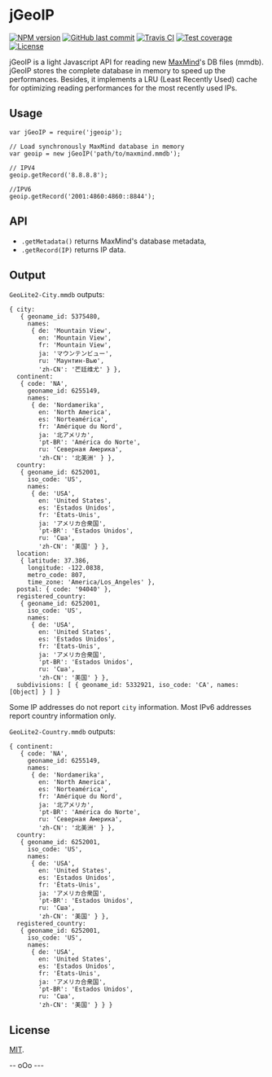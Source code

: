 # jGeoIP

[![NPM version][npm-image]][npm-url]
[![GitHub last commit][commit-image]][commit-url]
[![Travis CI][travis-image]][travis-url]
[![Test coverage][coveralls-image]][coveralls-url]
[![License][license-image]](LICENSE.md)


jGeoIP is a light Javascript API for reading new [MaxMind](https://www.maxmind.com)'s DB files (mmdb). jGeoIP stores the complete database in memory to speed up the performances. Besides, it implements a LRU (Least Recently Used) cache for optimizing reading performances for the most recently used IPs.

## Usage

```
var jGeoIP = require('jgeoip');

// Load synchronously MaxMind database in memory
var geoip = new jGeoIP('path/to/maxmind.mmdb');

// IPV4
geoip.getRecord('8.8.8.8');

//IPV6
geoip.getRecord('2001:4860:4860::8844');
```

## API

  * `.getMetadata()` returns MaxMind's database metadata,
  * `.getRecord(IP)` returns IP data.


## Output

`GeoLite2-City.mmdb` outputs:

```
{ city:
   { geoname_id: 5375480,
     names:
      { de: 'Mountain View',
        en: 'Mountain View',
        fr: 'Mountain View',
        ja: 'マウンテンビュー',
        ru: 'Маунтин-Вью',
        'zh-CN': '芒廷维尤' } },
  continent:
   { code: 'NA',
     geoname_id: 6255149,
     names:
      { de: 'Nordamerika',
        en: 'North America',
        es: 'Norteamérica',
        fr: 'Amérique du Nord',
        ja: '北アメリカ',
        'pt-BR': 'América do Norte',
        ru: 'Северная Америка',
        'zh-CN': '北美洲' } },
  country:
   { geoname_id: 6252001,
     iso_code: 'US',
     names:
      { de: 'USA',
        en: 'United States',
        es: 'Estados Unidos',
        fr: 'États-Unis',
        ja: 'アメリカ合衆国',
        'pt-BR': 'Estados Unidos',
        ru: 'Сша',
        'zh-CN': '美国' } },
  location:
   { latitude: 37.386,
     longitude: -122.0838,
     metro_code: 807,
     time_zone: 'America/Los_Angeles' },
  postal: { code: '94040' },
  registered_country:
   { geoname_id: 6252001,
     iso_code: 'US',
     names:
      { de: 'USA',
        en: 'United States',
        es: 'Estados Unidos',
        fr: 'États-Unis',
        ja: 'アメリカ合衆国',
        'pt-BR': 'Estados Unidos',
        ru: 'Сша',
        'zh-CN': '美国' } },
  subdivisions: [ { geoname_id: 5332921, iso_code: 'CA', names: [Object] } ] }
```

Some IP addresses do not report `city` information. Most IPv6 addresses report country information only.


`GeoLite2-Country.mmdb` outputs:

```
{ continent:
   { code: 'NA',
     geoname_id: 6255149,
     names:
      { de: 'Nordamerika',
        en: 'North America',
        es: 'Norteamérica',
        fr: 'Amérique du Nord',
        ja: '北アメリカ',
        'pt-BR': 'América do Norte',
        ru: 'Северная Америка',
        'zh-CN': '北美洲' } },
  country:
   { geoname_id: 6252001,
     iso_code: 'US',
     names:
      { de: 'USA',
        en: 'United States',
        es: 'Estados Unidos',
        fr: 'États-Unis',
        ja: 'アメリカ合衆国',
        'pt-BR': 'Estados Unidos',
        ru: 'Сша',
        'zh-CN': '美国' } },
  registered_country:
   { geoname_id: 6252001,
     iso_code: 'US',
     names:
      { de: 'USA',
        en: 'United States',
        es: 'Estados Unidos',
        fr: 'États-Unis',
        ja: 'アメリカ合衆国',
        'pt-BR': 'Estados Unidos',
        ru: 'Сша',
        'zh-CN': '美国' } } }
```

## License

[MIT](LICENSE.md).

<!--- URls -->

[npm-image]: https://img.shields.io/npm/v/jgeoip.svg?logo=npm&logoColor=fff&label=NPM+package
[release-image]: https://img.shields.io/github/release/jclo/jgeoip.svg?include_prereleases
[commit-image]: https://img.shields.io/github/last-commit/jclo/jgeoip.svg?logo=github
[travis-image]: https://img.shields.io/travis/com/jclo/jgeoip.svg?logo=travis-ci&logoColor=fff
[coveralls-image]: https://img.shields.io/coveralls/jclo/jgeoip/master.svg?&logo=coveralls
[dependencies-image]: https://david-dm.org/jclo/jgeoip/status.svg?theme=shields.io
[devdependencies-image]: https://david-dm.org/jclo/jgeoip/dev-status.svg?theme=shields.io
[npm-bundle-size-image]: https://img.shields.io/bundlephobia/minzip/jgeoip.svg
[license-image]: https://img.shields.io/npm/l/jgeoip.svg

[npm-url]: https://www.npmjs.com/package/jgeoip
[release-url]: https://github.com/jclo/jgeoip/tags
[commit-url]: https://github.com/jclo/jgeoip/commits/master
[travis-url]: https://app.travis-ci.com/jclo/jgeoip?branch=main
[coveralls-url]: https://coveralls.io/github/jclo/jgeoip?branch=master
[dependencies-url]: https://david-dm.org/jclo/jgeoip
[devdependencies-url]: https://david-dm.org/jclo/jgeoip?type=dev
[license-url]: http://opensource.org/licenses/MIT
[npm-bundle-size-url]: https://img.shields.io/bundlephobia/minzip/jgeoip

-- oOo ---
